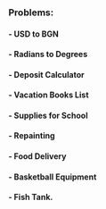 ### Problems:

#### - USD to BGN
#### - Radians to Degrees
#### - Deposit Calculator
#### - Vacation Books List
#### - Supplies for School
#### - Repainting
#### - Food Delivery
#### - Basketball Equipment
#### - Fish Tank.
